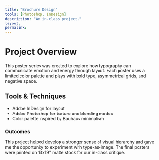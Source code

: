 ```yaml
---
title: "Brochure Design"
tools: [Photoshop, InDesign]
description: "An in-class project."
layout: 
permalink: 
---
```


# Project Overview

This poster series was created to explore how typography can communicate emotion and energy through layout. Each poster uses a limited color palette and plays with bold type, asymmetrical grids, and negative space.


## Tools & Techniques

- Adobe InDesign for layout
- Adobe Photoshop for texture and blending modes
- Color palette inspired by Bauhaus minimalism

### Outcomes

This project helped develop a stronger sense of visual hierarchy and gave me the opportunity to experiment with type-as-image. The final posters were printed on 13x19" matte stock for our in-class critique.
